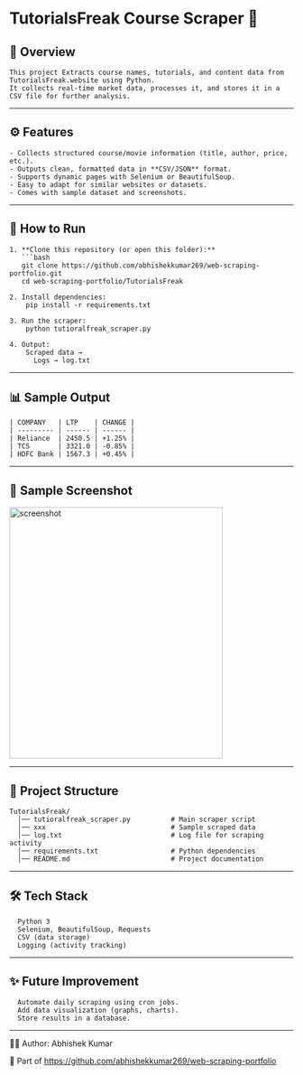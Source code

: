# TutorialsFreak Course Scraper 📘

## 📌 Overview
    This project Extracts course names, tutorials, and content data from TutorialsFreak.website using Python.  
    It collects real-time market data, processes it, and stores it in a CSV file for further analysis.

---

## ⚙️ Features
    - Collects structured course/movie information (title, author, price, etc.).  
    - Outputs clean, formatted data in **CSV/JSON** format.  
    - Supports dynamic pages with Selenium or BeautifulSoup.  
    - Easy to adapt for similar websites or datasets.  
    - Comes with sample dataset and screenshots.
---

## 🚀 How to Run

    1. **Clone this repository (or open this folder):**
       ```bash
       git clone https://github.com/abhishekkumar269/web-scraping-portfolio.git
       cd web-scraping-portfolio/TutorialsFreak
    
    2. Install dependencies:
        pip install -r requirements.txt
    
    3. Run the scraper:
        python tutioralfreak_scraper.py
    
    4. Output:
        Scraped data → 
          Logs → log.txt

---

## 📊 Sample Output

    | COMPANY   | LTP    | CHANGE |
    | --------- | ------ | ------ |
    | Reliance  | 2450.5 | +1.25% |
    | TCS       | 3321.0 | -0.85% |
    | HDFC Bank | 1567.3 | +0.45% |
    

---
## 📸 Sample Screenshot

<img width="378" height="445" alt="screenshot" src="https://github.com/user-attachments/assets/533ec6a7-86a4-450e-8ce7-04ba9e65a651" />

---
## 📂 Project Structure
      
    TutorialsFreak/
      │── tutioralfreak_scraper.py          # Main scraper script
      │── xxx                               # Sample scraped data
      │── log.txt                           # Log file for scraping activity
      │── requirements.txt                  # Python dependencies
      │── README.md                         # Project documentation
---

## 🛠️ Tech Stack

      Python 3
      Selenium, BeautifulSoup, Requests  
      CSV (data storage)
      Logging (activity tracking)

---
## ✨ Future Improvement

      Automate daily scraping using cron jobs.
      Add data visualization (graphs, charts).
      Store results in a database.

---
👨‍💻 Author: Abhishek Kumar

  🔗 Part of https://github.com/abhishekkumar269/web-scraping-portfolio
